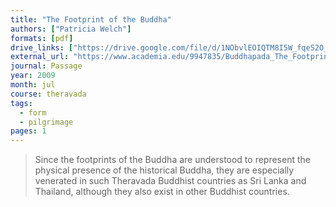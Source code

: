 ```yaml
---
title: "The Footprint of the Buddha"
authors: ["Patricia Welch"]
formats: [pdf]
drive_links: ["https://drive.google.com/file/d/1NObvlEOIQTM8I5W_fqeS2O_oCapt5BEX/view?usp=drivesdk"]
external_url: "https://www.academia.edu/9947835/Buddhapada_The_Footprint_of_the_Buddha"
journal: Passage
year: 2009
month: jul
course: theravada
tags:
  - form
  - pilgrimage
pages: 1
---
```


> Since the footprints of the Buddha are understood to represent the physical presence of the historical Buddha, they are especially venerated in such Theravada Buddhist countries as Sri Lanka and Thailand, although they also exist in other Buddhist countries. 

